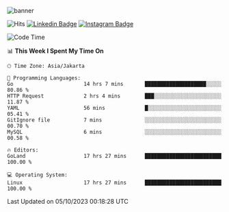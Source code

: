 ![banner](https://readme-typing-svg.herokuapp.com/?lines=Hello,+There!+👋;This+is+ryanbekhen....;Nice+to+meet+you!&center=false)

![Hits](https://hits.seeyoufarm.com/api/count/incr/badge.svg?url=https%3A%2F%2Fgithub.com%2Fryanbekhen%2Fhit-counter&count_bg=%2379C83D&title_bg=%23555555&icon=github.svg&icon_color=%23E7E7E7&title=Provile+views&edge_flat=true)
[![Linkedin Badge](https://img.shields.io/badge/-LinkedIn-0e76a8?style=flat-square&logo=Linkedin&logoColor=white)](https://linkedin.com/in/ryanbekhen)
[![Instagram Badge](https://img.shields.io/badge/-Instagram-e4405f?style=flat-square&logo=Instagram&logoColor=white)](https://instagram.com/ryanbekhen.dev/)

<!--START_SECTION:waka-->
![Code Time](http://img.shields.io/badge/Code%20Time-673%20hrs%209%20mins-blue)

📊 **This Week I Spent My Time On** 

```text
🕑︎ Time Zone: Asia/Jakarta

💬 Programming Languages: 
Go                       14 hrs 7 mins       ████████████████████░░░░░   80.86 % 
HTTP Request             2 hrs 4 mins        ███░░░░░░░░░░░░░░░░░░░░░░   11.87 % 
YAML                     56 mins             █░░░░░░░░░░░░░░░░░░░░░░░░   05.41 % 
GitIgnore file           7 mins              ░░░░░░░░░░░░░░░░░░░░░░░░░   00.70 % 
MySQL                    6 mins              ░░░░░░░░░░░░░░░░░░░░░░░░░   00.58 % 

🔥 Editors: 
GoLand                   17 hrs 27 mins      █████████████████████████   100.00 % 

💻 Operating System: 
Linux                    17 hrs 27 mins      █████████████████████████   100.00 % 
```


 Last Updated on 05/10/2023 00:18:28 UTC
<!--END_SECTION:waka-->

